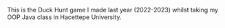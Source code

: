 This is the Duck Hunt game I made last year (2022-2023) whilst taking my OOP Java class in Hacettepe University.
